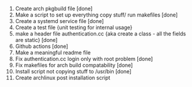 1. Create arch pkgbuild file [done]
2. Make a script to set up everything copy stuff/ run makefiles [done]
3. Create a systemd service file [done]
4. Create a test file {unit testing for internal usage}
5. make a header file authentication.cc {aka create a class - all the fields are
   static} [done]
6. Github actions [done]
7. Make a meaningful readme file
8. Fix authentication.cc login only with root problem [done]
9. Fix makefiles for arch build compatability [done]
10. Install script not copying stuff to /usr/bin [done]
11. Create archlinux post installation script

